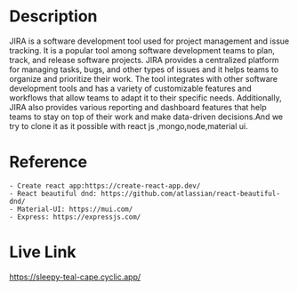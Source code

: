 # Description

JIRA is a software development tool used for project management and issue tracking. It is a popular tool among software development teams to plan, track, and release software projects. JIRA provides a centralized platform for managing tasks, bugs, and other types of issues and it helps teams to organize and prioritize their work. The tool integrates with other software development tools and has a variety of customizable features and workflows that allow teams to adapt it to their specific needs. Additionally, JIRA also provides various reporting and dashboard features that help teams to stay on top of their work and make data-driven decisions.And we try to clone it as it possible with react js ,mongo,node,material ui.

# Reference

    - Create react app:https://create-react-app.dev/
    - React beautiful dnd: https://github.com/atlassian/react-beautiful-dnd/
    - Material-UI: https://mui.com/
    - Express: https://expressjs.com/

# Live Link

https://sleepy-teal-cape.cyclic.app/
